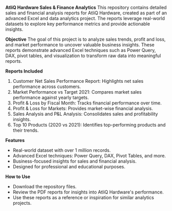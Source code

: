**AtliQ Hardware Sales & Finance Analytics**
This repository contains detailed sales and financial analysis reports for AtliQ Hardware, created as part of an advanced Excel and data analytics project. The reports leverage real-world datasets to explore key performance metrics and provide actionable insights.

**Objective**
The goal of this project is to analyze sales trends, profit and loss, and market performance to uncover valuable business insights. These reports demonstrate advanced Excel techniques such as Power Query, DAX, pivot tables, and visualization to transform raw data into meaningful reports.

**Reports Included**
1. Customer Net Sales Performance Report: Highlights net sales performance across customers.
2. Market Performance vs Target 2021: Compares market sales performance against yearly targets.
3. Profit & Loss by Fiscal Month: Tracks financial performance over time.
4. Profit & Loss for Markets: Provides market-wise financial analysis.
5. Sales Analysis and P&L Analysis: Consolidates sales and profitability insights.
6. Top 10 Products (2020 vs 2021): Identifies top-performing products and their trends.

**Features**
- Real-world dataset with over 1 million records.
- Advanced Excel techniques: Power Query, DAX, Pivot Tables, and more.
- Business-focused insights for sales and financial analysis.
- Designed for professional and educational purposes.

**How to Use**
- Download the repository files.
- Review the PDF reports for insights into AtliQ Hardware's performance.
- Use these reports as a reference or inspiration for similar analytics projects.
